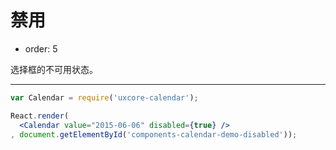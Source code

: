 # 禁用

- order: 5

选择框的不可用状态。

---

````jsx
var Calendar = require('uxcore-calendar');

React.render(
  <Calendar value="2015-06-06" disabled={true} />
, document.getElementById('components-calendar-demo-disabled'));
````
